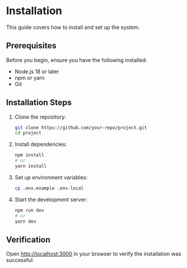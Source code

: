 # Installation

This guide covers how to install and set up the system.

## Prerequisites

Before you begin, ensure you have the following installed:

- Node.js 18 or later
- npm or yarn
- Git

## Installation Steps

1. Clone the repository:
   ```bash
   git clone https://github.com/your-repo/project.git
   cd project
   ```

2. Install dependencies:
   ```bash
   npm install
   # or
   yarn install
   ```

3. Set up environment variables:
   ```bash
   cp .env.example .env.local
   ```

4. Start the development server:
   ```bash
   npm run dev
   # or
   yarn dev
   ```

## Verification

Open [http://localhost:3000](http://localhost:3000) in your browser to verify the installation was successful. 